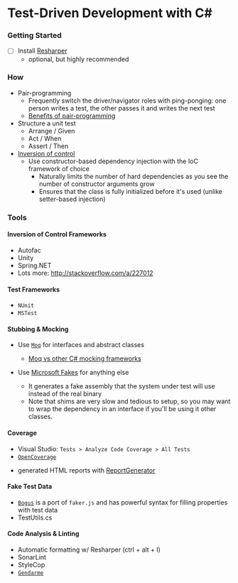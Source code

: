 # Test-Driven Development with C&#35;


### Getting Started
- [ ] Install [Resharper](https://www.jetbrains.com/resharper/download/)
  * optional, but highly recommended

### How
- Pair-programming
  - Frequently switch the driver/navigator roles with ping-ponging: one person writes a test, the other passes it and writes the next test
  - [Benefits of pair-programming](https://pdfs.semanticscholar.org/1d4c/7da6969ad0df86aa1d81274305fddc1e20e0.pdf)
- Structure a unit test
   * Arrange / Given
   * Act / When
   * Assert / Then
- [Inversion of control](https://martinfowler.com/articles/injection.html)
   * Use constructor-based dependency injection with the IoC framework of choice
     - Naturally limits the number of hard dependencies as you see the number of constructor arguments grow
     - Ensures that the class is fully initialized before it's used (unlike setter-based injection)

### Tools

#### Inversion of Control Frameworks

- Autofac
- Unity
- Spring.NET
- Lots more: http://stackoverflow.com/a/227012

#### Test Frameworks
 - `NUnit`
 - `MSTest`
 
#### Stubbing & Mocking
- Use [`Moq`](https://github.com/moq/moq4) for interfaces and abstract classes
    * [Moq vs other C# mocking frameworks](http://blogs.clariusconsulting.net/kzu/why-do-we-need-yet-another-net-mocking-framework/)

- Use [Microsoft Fakes](https://msdn.microsoft.com/en-us/library/hh549175.aspx) for anything else
    * It generates a fake assembly that the system under test will use instead of the real binary
    * Note that shims are very slow and tedious to setup, so you may want to wrap the dependency in an interface if you'll be using it other classes.
 
#### Coverage
 - Visual Studio: `Tests > Analyze Code Coverage > All Tests`
 - [`OpenCoverage`](https://github.com/OpenCover/opencover)
  * generated HTML reports with [ReportGenerator](https://github.com/danielpalme/ReportGenerator)
 
#### Fake Test Data
 
 - [`Bogus`](https://github.com/bchavez/Bogus) is a port of `faker.js` and has powerful syntax for filling properties with test data
 - TestUtils.cs
 
#### Code Analysis & Linting
 - Automatic formatting w/ Resharper (ctrl + alt + l)
 - SonarLint
 - StyleCop
 - [`Gendarme`](http://www.mono-project.com/docs/tools+libraries/tools/gendarme/)
